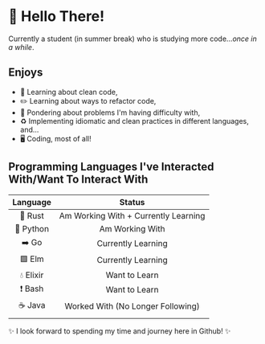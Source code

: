 # 👋 Hello There!

Currently a student (in summer break) who is studying more code...*once in a while*.

## Enjoys

- 🧹 Learning about clean code,
- ✏️ Learning about ways to refactor code,
- 💭 Pondering about problems I'm having difficulty with,
- ♻️ Implementing idiomatic and clean practices in different languages, and...
- 🖥️ Coding, most of all!

## Programming Languages I've Interacted With/Want To Interact With

|Language|Status|
|:---:|:---:|
| 🦀 Rust | Am Working With + Currently Learning |
| 🐍 Python | Am Working With |
| ➡️ Go | Currently Learning |
| 🟩 Elm | Currently Learning |
| 💧 Elixir | Want to Learn |
| ❗ Bash | Want to Learn |
| ☕ Java | Worked With (No Longer Following) |
|  |  |

✨ I look forward to spending my time and journey here in Github! ✨
